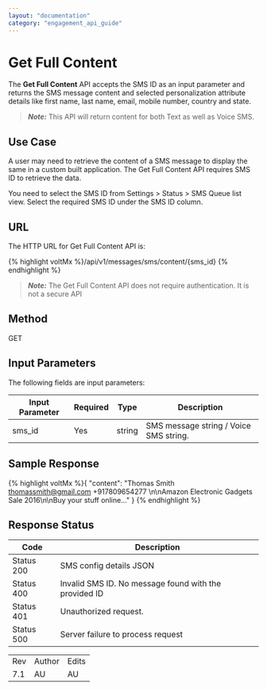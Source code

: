 ```yaml
---
layout: "documentation"
category: "engagement_api_guide"
---
```

                            


Get Full Content
================

The **Get Full Content** API accepts the SMS ID as an input parameter and returns the SMS message content and selected personalization attribute details like first name, last name, email, mobile number, country and state.

> **_Note:_** This API will return content for both Text as well as Voice SMS.

Use Case
--------

A user may need to retrieve the content of a SMS message to display the same in a custom built application. The Get Full Content API requires SMS ID to retrieve the data.

You need to select the SMS ID from Settings > Status > SMS Queue list view. Select the required SMS ID under the SMS ID column.

URL
---

The HTTP URL for Get Full Content API is:

{% highlight voltMx %}/api/v1/messages/sms/content/{sms_id}
{% endhighlight %}

> **_Note:_** The Get Full Content API does not require authentication. It is not a secure API

Method
------

GET

Input Parameters
----------------

The following fields are input parameters:

  
| Input Parameter | Required | Type | Description |
| --- | --- | --- | --- |
| sms\_id | Yes | string | SMS message string / Voice SMS string. |

Sample Response
---------------

{% highlight voltMx %}{
  "content": "Thomas Smith thomassmith@gmail.com +917809654277 \n\nAmazon Electronic Gadgets Sale 2016\n\nBuy your stuff online…"
}
{% endhighlight %}

Response Status
---------------

  
| Code | Description |
| --- | --- |
| Status 200 | SMS config details JSON |
| Status 400 | Invalid SMS ID. No message found with the provided ID |
| Status 401 | Unauthorized request. |
| Status 500 | Server failure to process request |

<table class="TableStyle-RevisionTable" cellspacing="0" style="margin-left: 0;margin-right: auto;mc-table-style: url('../Resources/TableStyles/RevisionTable.css');" data-mc-conditions="Default.HTML"><colgroup><col class="TableStyle-RevisionTable-Column-Column1"> <col class="TableStyle-RevisionTable-Column-Column1"> <col class="TableStyle-RevisionTable-Column-Column1"></colgroup><tbody><tr class="TableStyle-RevisionTable-Body-Body1"><td class="TableStyle-RevisionTable-BodyE-Column1-Body1">Rev</td><td class="TableStyle-RevisionTable-BodyE-Column1-Body1">Author</td><td class="TableStyle-RevisionTable-BodyD-Column1-Body1">Edits</td></tr><tr class="TableStyle-RevisionTable-Body-Body1"><td class="TableStyle-RevisionTable-BodyB-Column1-Body1">7.1</td><td class="TableStyle-RevisionTable-BodyB-Column1-Body1">AU</td><td class="TableStyle-RevisionTable-BodyA-Column1-Body1">AU</td></tr></tbody></table>
